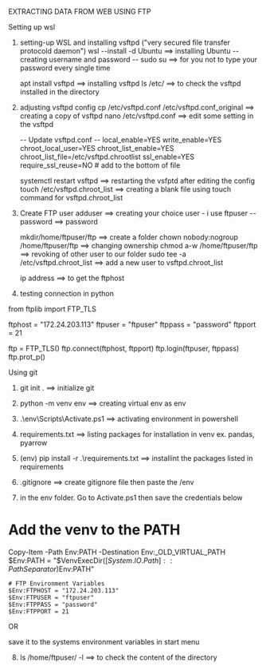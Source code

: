EXTRACTING DATA FROM WEB USING FTP

Setting up wsl

1. setting-up WSL and installing vsftpd ("very secured file transfer protocold daemon")
	wsl --install -d Ubuntu 	==> installing Ubuntu
	-- creating username and password --
	sudo su ==> for you not to type your password every single time

	apt install vsftpd 	==> installing vsftpd
	ls /etc/ 	==> to check the vsftpd installed in the directory

2. adjusting vsftpd config
	cp /etc/vsftpd.conf /etc/vsftpd.conf_original	==> creating a copy of vsftpd
	nano /etc/vsftpd.conf	==> edit some setting in the vsftpd
	
	-- Update vsftpd.conf --
	local_enable=YES
	write_enable=YES
	chroot_local_user=YES
	chroot_list_enable=YES
	chroot_list_file=/etc/vsftpd.chrootlist
	ssl_enable=YES
	require_ssl_reuse=NO # add to the bottom of file

	systemctl restart vsftpd  ==> restarting the vsfptd after editing the config
	touch /etc/vsftpd.chroot_list  ==> creating a blank file using touch command for vsftpd.chroot_list

3. Create FTP user
	adduser <ftpuser>  ==> creating your choice user - i use ftpuser
	-- password  ==> password

	mkdir/home/ftpuser/ftp  ==> create a folder
	chown nobody:nogroup /home/ftpuser/ftp  ==> changing ownership
	chmod a-w /home/ftpuser/ftp  ==> revoking of other user to our folder
	sudo tee -a /etc/vsftpd.chroot_list  ==> add a new user to vsftpd.chroot_list

	ip address  ==> to get the ftphost
	

4. testing connection in python

from ftplib import FTP_TLS

ftphost = "172.24.203.113"
ftpuser = "ftpuser"
ftppass = "password"
ftpport = 21

ftp = FTP_TLS()
ftp.connect(ftphost, ftpport)
ftp.login(ftpuser, ftppass)
ftp.prot_p()



Using git

1. git init .  ==> initialize git

2. python -m venv env  ==> creating virtual env as env

3. .\env\Scripts\Activate.ps1  ==> activating environment in powershell

4. requirements.txt  ==> listing packages for installation in venv ex. pandas, pyarrow

5. (env)  pip install -r .\requirements.txt  ==> installint the packages listed in requirements

6. .gitignore  ==> create gitignore  file then paste the /env

7. in the env folder. Go to Activate.ps1 then save the credentials below 

# Add the venv to the PATH
Copy-Item -Path Env:PATH -Destination Env:_OLD_VIRTUAL_PATH
$Env:PATH = "$VenvExecDir$([System.IO.Path]::PathSeparator)$Env:PATH"

	# FTP Environment Variables
	$Env:FTPHOST = "172.24.203.113"
	$Env:FTPUSER = "ftpuser"
	$Env:FTPPASS = "password"
	$Env:FTPPORT = 21


OR

save it to the systems environment variables in start menu


8. ls /home/ftpuser/ -l		==> to check the content of the directory



